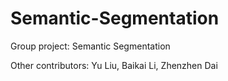 # Semantic-Segmentation

Group project: Semantic Segmentation

Other contributors: Yu Liu, Baikai Li, Zhenzhen Dai
